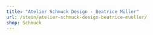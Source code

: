 ```yaml
---
title: "Atelier Schmuck Design - Beatrice Müller"
url: /stein/atelier-schmuck-design-beatrice-mueller/
shop: Schmuck
---
```

